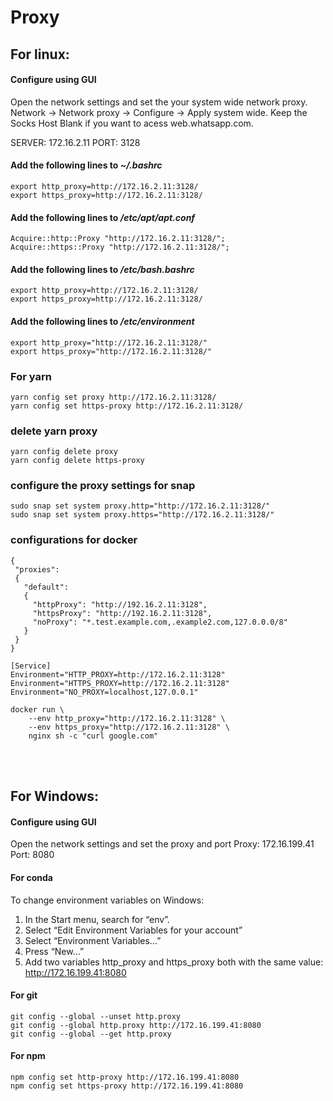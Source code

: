 # Proxy

## For linux:
#### Configure using GUI

Open the network settings and set the your system wide network proxy.
Network -> Network proxy -> Configure -> Apply system wide.
Keep the Socks Host Blank if you want to acess web.whatsapp.com.

SERVER: 172.16.2.11
PORT: 3128

#### Add the following lines to _~/.bashrc_

```
export http_proxy=http://172.16.2.11:3128/ 
export https_proxy=http://172.16.2.11:3128/
```

#### Add the following lines to _/etc/apt/apt.conf_

```
Acquire::http::Proxy "http://172.16.2.11:3128/"; 
Acquire::https::Proxy "http://172.16.2.11:3128/"; 
```

#### Add the following lines to _/etc/bash.bashrc_

```
export http_proxy=http://172.16.2.11:3128/
export https_proxy=http://172.16.2.11:3128/
```

#### Add the following lines to _/etc/environment_

```
export http_proxy="http://172.16.2.11:3128/"
export https_proxy="http://172.16.2.11:3128/"
```

### For yarn
```
yarn config set proxy http://172.16.2.11:3128/
yarn config set https-proxy http://172.16.2.11:3128/
```

### delete yarn proxy
```
yarn config delete proxy
yarn config delete https-proxy
```

### configure the proxy settings for snap
```
sudo snap set system proxy.http="http://172.16.2.11:3128/"
sudo snap set system proxy.https="http://172.16.2.11:3128/"
```

### configurations for docker
```
{
 "proxies":
 {
   "default":
   {
     "httpProxy": "http://192.16.2.11:3128",
     "httpsProxy": "http://192.16.2.11:3128",
     "noProxy": "*.test.example.com,.example2.com,127.0.0.0/8"
   }
 }
}

```

```
[Service]
Environment="HTTP_PROXY=http://172.16.2.11:3128"
Environment="HTTPS_PROXY=http://172.16.2.11:3128"
Environment="NO_PROXY=localhost,127.0.0.1"
```

```
docker run \
    --env http_proxy="http://172.16.2.11:3128" \
    --env https_proxy="http://172.16.2.11:3128" \
    nginx sh -c "curl google.com"
```


<br><br>
## For Windows:
#### Configure using GUI
Open the network settings and set the proxy and port
Proxy: 172.16.199.41
Port: 8080

#### For conda
To change environment variables on Windows:
1. In the Start menu, search for “env”.
2. Select “Edit Environment Variables for your account”
3. Select “Environment Variables…”
4. Press “New…”
5. Add two variables http_proxy and https_proxy both with the same value: http://172.16.199.41:8080

#### For git
```
git config --global --unset http.proxy
git config --global http.proxy http://172.16.199.41:8080
git config --global --get http.proxy
```

#### For npm
```
npm config set http-proxy http://172.16.199.41:8080
npm config set https-proxy http://172.16.199.41:8080
```
